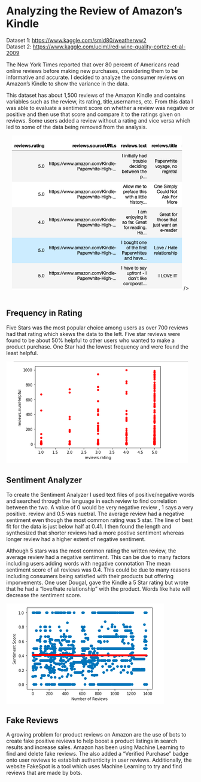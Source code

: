 # Analyzing the Review of Amazon’s Kindle

Dataset 1: https://www.kaggle.com/smid80/weatherww2 <br />
Dataset 2: https://www.kaggle.com/uciml/red-wine-quality-cortez-et-al-2009 <br />

The New York Times reported that over 80 percent of Americans read online reviews before making new purchases, considering them to be informative and accurate. I decided to analyze the consumer reviews on Amazon’s Kindle to show the variance in the data.


This dataset has about 1,500 reviews of the Amazon Kindle and contains variables such as the review, its rating, title,usernames, etc. From this data I was able to evaluate a sentiment score on whether a review was negative or positive and then use that score and compare it to the ratings given on reviews. Some users added a review without a rating and vice versa which led to some of the data being removed from the analysis.<br />

<div style="text-align:center"><img src="img/img1.png"> /></div> <br />

## Frequency in Rating <br />
Five Stars was the most popular choice among users as over 700 reviews had that rating which skews the data to the left. Five star reviews were found to be about 50% helpful to other users who wanted to make a product purchase. One Star had the lowest frequency and were found the least helpful.

<img src="img/img2.png"> <br />

## Sentiment Analyzer
To create the Sentiment Analyzer I used text files of positive/negative words and searched through the language in each review to find correlation between the two. A value of 0 would be very negative review , 1 says a very positive. review and 0.5 was nuetral.
The average review had a negative sentiment even though the most common rating was 5 star. The line of best fit for the data is just below half at 0.41. I then found the length and synthesized that shorter reviews had a more postive sentiment whereas longer review had a higher extent of negative sentiment.

Although 5 stars was the most common rating the written review, the average review had a negative sentiment. This can be due to many factors including users adding words with negative connotation The mean sentiment score of all reviews was 0.4. This could be due to many reasons including consumers being satisfied with their products but offering imporvements. One user Dougal, gave the Kindle a 5 Star rating but wrote that he had a “love/hate relationship” with the product. Words like hate will decrease the sentiment score.

<img src="img/img3.png"> <br />

## Fake Reviews

A growing problem for product reviews on Amazon are the use of bots to create fake positive reviews to help boost a product listings in search results and increase sales. Amazon has been using Machine Learning to find and delete fake reviews. The also added a “Verified Purchase” badge onto user reviews to establish authenticity in user reviews. Additionally, the website FakeSpot is a tool which uses Machine Learning to try and find reviews that are made by bots.





